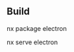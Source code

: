## Build

<!-- nx build renderer && nx build electron -->
nx package electron

nx serve electron
<!-- nx serve renderer -->
